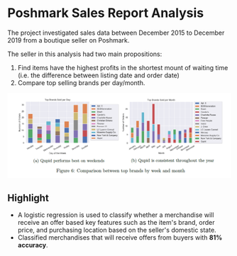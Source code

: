 # Poshmark Sales Report Analysis

The project investigated sales data between December 2015 to December 2019 from a boutique seller on Poshmark.

The seller in this analysis had two main propositions: 
1. Find items have the highest profits in the shortest mount of waiting time (i.e. the difference between listing date and order date)
2. Compare top selling brands per day/month.

<p align="center">
  <img src="images/Comparison.png" width=900>
</p>

## Highlight

* A logistic regression is used to classify whether a merchandise will receive an offer based key features such as the item's brand, order price, and purchasing location based on the seller's domestic state.
* Classified merchandises that will receive offers from buyers with **81% accuracy**.
